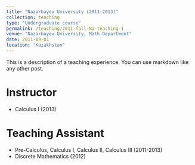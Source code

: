 ```yaml
---
title: "Nazarbayev University (2011-2013)"
collection: teaching
type: "Undergraduate course"
permalink: /teaching/2011-fall-NU-teaching-1
venue: "Nazarbayev University, Math Department"
date: 2011-09-01
location: "Kazakhstan"
---
```


This is a description of a teaching experience. You can use markdown like any other post.

Instructor
======
- Calculus I (2013)

Teaching Assistant
======
- Pre-Calculus, Calculus I, Calculus II, Calculus III (2011-2013)
- Discrete Mathematics (2012)

